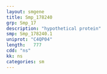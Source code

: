 ```yaml
---
layout: smgene
title: Smp_178240
grp: Smp_17
description: "hypothetical protein"
smp: Smp_178240.1
uniprot: "C4QP04"
length:   777
cdd: "ns"
kk: ns
categories: sm
---
```

